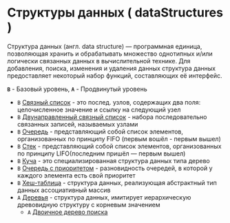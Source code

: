 
# Структуры данных ( dataStructures )

Структура данных (англ. data structure) — программная единица, позволяющая хранить и обрабатывать множество однотипных и/или логически связанных данных в вычислительной технике. Для добавления, поиска, изменения и удаления данных структура данных предоставляет некоторый набор функций, составляющих её интерфейс.

**`B`** - Базовый уровень, **`A`** - Продвинутый уровень

- `В` [Связный список](./linked-list) - это послед. узлов, содержащих два поля: целочисленное значение и ссылку на следующий узел
- `В` [Двунаправленный связный список](./doubly-linked-list) - набора последовательно связанных записей, называемых узлами
- `В` [Очередь](./queue) - представляющий собой список элементов, организованных по принципу FIFO (первым вошёл - первым вышел)
- `В` [Стек](./stack) - представляющий собой список элементов, организованных по принципу  LIFO(последним пришёл — первым вышел)
- `В` [Куча](./heap) - это специализированная структура данных типа дерево
- `В` [Очередь с приоритетом](./priority-queue) - разновидность очередей, в которой у каждого элемента есть свой приоритет
- `В` [Хеш-таблица](./hash-table) - структура данных, реализующая абстрактный тип данных ассоциативный массив
- `A` [Деревья](./tree) - структура данных,  имитирует иерархическую древовидную структуру с корневым значением
   - `A` [Двоичное дерево поиска](./tree/binary-search-tree)